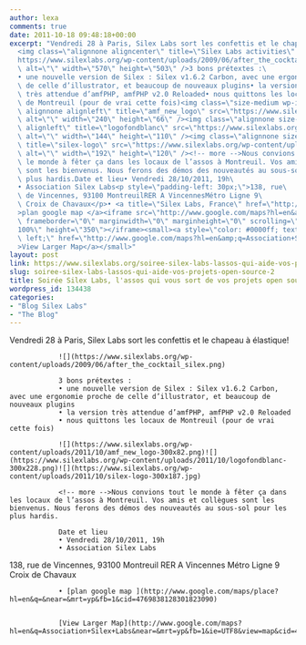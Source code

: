 ```yaml
---
author: lexa
comments: true
date: 2011-10-18 09:48:18+00:00
excerpt: "Vendredi 28 à Paris, Silex Labs sort les confettis et le chapeau à élastique!\
  <img class=\"alignnone aligncenter\" title=\"Silex Labs activities\" src=\"\
  https://www.silexlabs.org/wp-content/uploads/2009/06/after_the_cocktail_silex.png\"\
  \ alt=\"\" width=\"570\" height=\"503\" />3 bons prétextes :\
  • une nouvelle version de Silex : Silex v1.6.2 Carbon, avec une ergonomie proche\
  \ de celle d’illustrator, et beaucoup de nouveaux plugins• la version\
  \ très attendue d’amfPHP, amfPHP v2.0 Reloaded• nous quittons les locaux\
  \ de Montreuil (pour de vrai cette fois)<img class=\"size-medium wp-image-130544\
  \ alignnone alignleft\" title=\"amf_new_logo\" src=\"https://www.silexlabs.org/wp-content/uploads/2011/10/amf_new_logo-300x82.png\"\
  \ alt=\"\" width=\"240\" height=\"66\" /><img class=\"alignnone size-medium wp-image-130545\
  \ alignleft\" title=\"logofondblanc\" src=\"https://www.silexlabs.org/wp-content/uploads/2011/10/logofondblanc-300x228.png\"\
  \ alt=\"\" width=\"144\" height=\"110\" /><img class=\"alignnone size-medium wp-image-130546\"\
  \ title=\"silex-logo\" src=\"https://www.silexlabs.org/wp-content/uploads/2011/10/silex-logo-300x187.jpg\"\
  \ alt=\"\" width=\"192\" height=\"120\" /><!-- more -->Nous convions tout\
  \ le monde à fêter ça dans les locaux de l’assos à Montreuil. Vos amis et collègues\
  \ sont les bienvenus. Nous ferons des démos des nouveautés au sous-sol pour les\
  \ plus hardis.Date et lieu• Vendredi 28/10/2011, 19h\
  • Association Silex Labs<p style=\"padding-left: 30px;\">138, rue\
  \ de Vincennes, 93100 MontreuilRER A VincennesMétro Ligne 9\
  \ Croix de Chavaux</p>• <a title=\"Silex Labs, France\" href=\"http://www.google.com/maps/place?hl=en&amp;q=&amp;near=&amp;mrt=yp&amp;fb=1&amp;cid=4769838128301823090\"\
  >plan google map </a><iframe src=\"http://www.google.com/maps?hl=en&amp;q=Association+Silex+Labs&amp;near=&amp;mrt=yp&amp;fb=1&amp;ie=UTF8&amp;view=map&amp;cid=4769838128301823090&amp;hq=Association+Silex+Labs&amp;hnear=&amp;ll=48.851565,2.434609&amp;spn=0.006295,0.006295&amp;t=m&amp;vpsrc=0&amp;iwloc=A&amp;output=embed\"\
  \ frameborder=\"0\" marginwidth=\"0\" marginheight=\"0\" scrolling=\"no\" width=\"\
  100%\" height=\"350\"></iframe><small><a style=\"color: #0000ff; text-align:\
  \ left;\" href=\"http://www.google.com/maps?hl=en&amp;q=Association+Silex+Labs&amp;near=&amp;mrt=yp&amp;fb=1&amp;ie=UTF8&amp;view=map&amp;cid=4769838128301823090&amp;hq=Association+Silex+Labs&amp;hnear=&amp;ll=48.851565,2.434609&amp;spn=0.006295,0.006295&amp;t=m&amp;vpsrc=0&amp;iwloc=A&amp;source=embed\"\
  >View Larger Map</a></small>"
layout: post
link: https://www.silexlabs.org/soiree-silex-labs-lassos-qui-aide-vos-projets-open-source-2/
slug: soiree-silex-labs-lassos-qui-aide-vos-projets-open-source-2
title: Soirée Silex Labs, l'assos qui vous sort de vos projets open source
wordpress_id: 134438
categories:
- "Blog Silex Labs"
- "The Blog"
---
```


Vendredi 28 à Paris, Silex Labs sort les confettis et le chapeau à élastique!

				![](https://www.silexlabs.org/wp-content/uploads/2009/06/after_the_cocktail_silex.png)

				3 bons prétextes :
				• une nouvelle version de Silex : Silex v1.6.2 Carbon, avec une ergonomie proche de celle d’illustrator, et beaucoup de nouveaux plugins
				• la version très attendue d’amfPHP, amfPHP v2.0 Reloaded
				• nous quittons les locaux de Montreuil (pour de vrai cette fois)

				![](https://www.silexlabs.org/wp-content/uploads/2011/10/amf_new_logo-300x82.png)![](https://www.silexlabs.org/wp-content/uploads/2011/10/logofondblanc-300x228.png)![](https://www.silexlabs.org/wp-content/uploads/2011/10/silex-logo-300x187.jpg)

				<!-- more -->Nous convions tout le monde à fêter ça dans les locaux de l’assos à Montreuil. Vos amis et collègues sont les bienvenus. Nous ferons des démos des nouveautés au sous-sol pour les plus hardis.

				Date et lieu
				• Vendredi 28/10/2011, 19h
				• Association Silex Labs


138, rue de Vincennes, 93100 Montreuil
				RER A Vincennes
				Métro Ligne 9 Croix de Chavaux


				• [plan google map ](http://www.google.com/maps/place?hl=en&q=&near=&mrt=yp&fb=1&cid=4769838128301823090)


				[View Larger Map](http://www.google.com/maps?hl=en&q=Association+Silex+Labs&near=&mrt=yp&fb=1&ie=UTF8&view=map&cid=4769838128301823090&hq=Association+Silex+Labs&hnear=&ll=48.851565,2.434609&spn=0.006295,0.006295&t=m&vpsrc=0&iwloc=A&source=embed)
